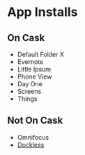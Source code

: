 # App Installs

## On Cask
* Default Folder X
* Evernote
* Little Ipsum
* Phone View
* Day One
* Screens
* Things

## Not On Cask
* Omnifocus
* [Dockless](http://www.macupdate.com/app/mac/12516/dockless)